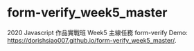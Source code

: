 # form-verify_week5_master
2020 Javascript 作品實戰班 Week5 主線任務 form-verify
Demo: https://dorishsiao007.github.io/form-verify_week5_master/.
